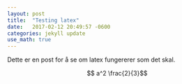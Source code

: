 ```yaml
---
layout: post
title:  "Testing latex"
date:   2017-02-12 20:49:57 -0600
categories: jekyll update
use_math: true
---
```


Dette er en post for å se om latex fungererer som det skal.

$$ a^2 \frac{2}{3}$$

